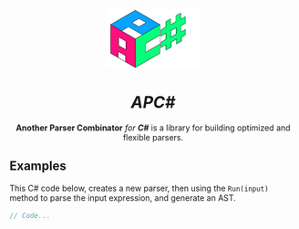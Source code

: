 <div align="center">
 <img src="assets/logo.png" width="33%"/>
 <h1>
  <em>APC#</em>
 </h1>
    <p><b>Another Parser Combinator</b> <em>for <b>C#</b></em> is a library for building optimized and flexible parsers.</p>
</div>





## Examples
This C# code below, creates a new parser, then using the `Run(input)` method to parse the input expression, and generate an AST.

```c#
// Code...
```

